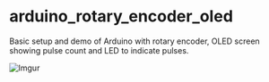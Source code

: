 # arduino_rotary_encoder_oled

Basic setup and demo of Arduino with rotary encoder, OLED screen showing pulse count and LED to indicate pulses.

![Imgur](https://i.imgur.com/LugOT3B.jpg)
